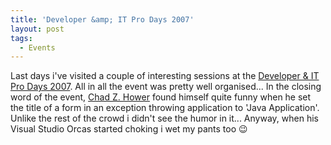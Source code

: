 ```yaml
---
title: 'Developer &amp; IT Pro Days 2007'
layout: post
tags:
  - Events
---
```

Last days i've visited a couple of interesting sessions at the [Developer & IT Pro Days 2007](http://www.microsoft.com/belux/devitprodays/). All in all the event was pretty well organised... In the closing word of the event, [Chad Z. Hower](http://blogs.msdn.com/czhower/) found himself quite funny when he set the title of a form in an exception throwing application to 'Java Application'. Unlike the rest of the crowd i didn't see the humor in it... Anyway, when his Visual Studio Orcas started choking i wet my pants too 😉

